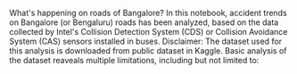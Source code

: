 What's happening on roads of Bangalore?
In this notebook, accident trends on Bangalore (or Bengaluru) roads has been analyzed, based on the data collected by Intel's Collision Detection System (CDS) or Collision Avoidance System (CAS) sensors installed in buses.
Disclaimer: The dataset used for this analysis is downloaded from public dataset in Kaggle. Basic analysis of the dataset reaveals multiple limitations, including but not limited to:
